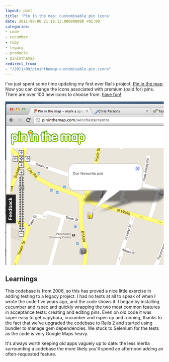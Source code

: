 ```yaml
---
layout: post
title: 'Pin in the map: customisable pin icons'
date: 2011-09-06 21:18:13.000000000 +01:00
categories:
- code
- cucumber
- ruby
- legacy
- products
- pininthemap
redirect_from:
- "/2011/09/pininthemap-customisable-pin-icons"
---
```

I've just spent some time updating my first ever Rails project, [Pin in the map](http://pininthemap.com). Now you can change the icons associated with premium (paid for) pins. There are over 100 new icons to choose from: [have fun!](http://pininthemap.com)

![pininthemap example](/assets/img/pininthemap-example.png)

## Learnings

This codebase is from 2006, so this has proved a nice little exercise in adding testing to a legacy project. I had no tests at all to speak of when I wrote the code five years ago, and the code shows it. I began by installing cucumber and rspec and quickly wrapping the two most common features in acceptance tests: creating and editing pins. Even on old code it was super easy to get capybara, cucumber and rspec up and running, thanks to the fact that we've upgraded the codebase to Rails 2 and started using bundler to manage gem dependencies. We stuck to Selenium for the tests as the code is very Google Maps heavy.

It's always worth keeping old apps vaguely up to date: the less inertia surrounding a codebase the more likely you'll spend an afternoon adding an often-requested feature.
